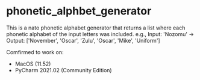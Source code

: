 # phonetic_alphbet_generator
This is a nato phonetic alphabet generator that returns a list where each phonetic alphabet of the input letters was included.
e.g., Input: 'Nozomu' → Output: ['November', 'Oscar', 'Zulu', 'Oscar', 'Mike', 'Uniform']

Comfirmed to work on:
- MacOS (11.52)
- PyCharm 2021.02 (Community Edition)
